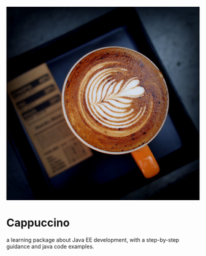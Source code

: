 ![latte](../assets/cappuccino.jpg)
# Cappuccino
a learning package about Java EE development, with a step-by-step guidance and java code examples.